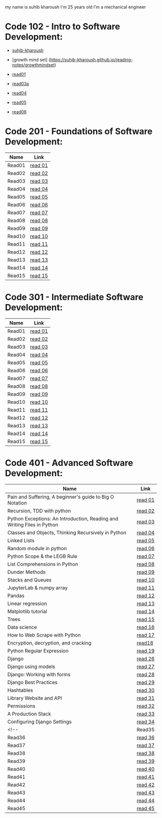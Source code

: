 my name is suhib kharoush
I'm 25 years old
I'm a mechanical engineer

# Code 102 - Intro to Software Development:
- [suhib-kharoush](https://github.com/suhib-kharoush/reading-notes.git/readme)

- [growth mind set] (https://suhib-kharoush.github.io/reading-notes/growthmindset)    
- [read01](https://suhib-kharoush.github.io/reading-notes/)
- [read03a](102\read03a.md)
- [read04](https://github.com/suhib-kharoush/reading-notes/blob/main/read04.md)
- [read05](https://github.com/suhib-kharoush/reading-notes/blob/main/read05.md)
- [read06](https://github.com/suhib-kharoush/reading-notes/blob/main/read06.md)



# Code 201 - Foundations of Software Development:
| Name        | Link                       |
| ----------- | -----------                |
| Read01      | [read 01](201/read1.md)    |
| Read02      | [read 02](201/read2.md)    |
| Read03      | [read 03](201/read3.md)    |
| Read04      | [read 04](201/read4.md)    |
| Read05      | [read 05](201/read5.md)    |
| Read06      | [read 06](201/read6.md)    |
| Read07      | [read 07](201/read7.md)    |
| Read08      | [read 08](201/read8.md)    |
| Read09      | [read 09](201/read9.md)    |
| Read10      |  [read 10](201/read10.md)  |
| Read11      |  [read 11](201/read11.md)  |
| Read12      |  [read 12](201/read12.md)  |
| Read13      |  [read 13](201/read13.md)  |
| Read14      |  [read 14](201/read14.md)  |
| Read15      |  [read 15](201/read15.md)  |





# Code 301 - Intermediate Software Development:
| Name        | Link                       |
| ----------- | -----------                |
| Read01      | [read 01](301/read1.md)    |
| Read02      | [read 02](301/read2.md)    |
| Read03      | [read 03](301/read3.md)    |
| Read04      | [read 04](301/read4.md)    |
| Read05      | [read 05](301/read5.md)    |
| Read06      | [read 06](301/read6.md)    |
| Read07      | [read 07](301/read7.md)    |
| Read08      | [read 08](301/read8.md)    |
| Read09      | [read 09](301/read9.md)    |
| Read10      |  [read 10](301/read10.md)  |
| Read11      |  [read 11](301/read11.md)  |
| Read12      |  [read 12](301/read12.md)  |
| Read13      |  [read 13](301/read13.md)  |
| Read14      |  [read 14](301/read14.md)  |
| Read15      |  [read 15](301/read15.md)  |


# Code 401 - Advanced Software Development:
| Name        | Link                       |
| ----------- | -----------                |
| Pain and Suffering, A beginner's guide to Big O Notation      | [read 01](401/read01.md)    |
| Recursion, TDD with python      | [read 02](401/read02.md)    |
| Python Exceptions: An Introduction, Reading and Writing Files in Python      | [read 03](401/read03.md)    |
| Classes and Objects, Thinking Recursively in Python       | [read 04](401/read04.md)    |
|Linked Lists     | [read 05](401/read05.md)    |
| Random module in python     | [read 06](401/read06.md)    |
| Python Scope & the LEGB Rule      | [read 07](401/read07.md)  |  
| List Comprehensions in Python      | [read 08](401/read08.md)    |
| Dunder Methods      | [read 09](401/read09.md)    |
| Stacks and Queues      | [read 10](401/read10.md)   |
| JupyterLab & numpy array      | [read 11](401/read11.md)   |
| Pandas      | [read 12](401/read12.md)   |
| Linear regression      | [read 13](401/read13.md)   |
| Matplotlib tutorial      | [read 14](401/read14.md)   |
| Trees      | [read 15](401/read15.md)   |
| Data science      | [read 16](401/read16.md)   |
| How to Web Scrape with Python      | [read 17](401/read17.md)   |
| Encryption, decryption, and cracking      | [read18](401/read18.md)    |
| Python Regular Expression      | [read 19](401/read19.md)   |
| Django      | [read 26](401/read26.md)  |
| Django using models      | [read 27](401/read27.md)   |
| Django: Working with forms      | [read 28](401/read28.md)   |
| Django Best Practices      | [read 29](401/read29.md)   |
| Hashtables      | [read 30](401/read30.md)   |
| Library Website and API      | [read 31](401/read31.md)   |
| Permissions      | [read 32](401/read32.md)   |
| A Production Stack      | [read 33](401/read33.md)   |
| Configuring Django Settings      | [read 34](401/read34.md)   |
<!-- | Read35      | [read 35](401/read35.md)   |
| Read36      | [read 36](401/read36.md)   |
| Read37      | [read 37](401/read37.md)   |
| Read38      | [read 38](401/read38.md)   |
| Read39      | [read 39](401/read39.md)   |
| Read40      | [read 40](401/read40.md)   |
| Read41      | [read 41](401/read41.md)   |
| Read42      | [read 42](401/read42.md)   |
| Read43      | [read 43](401/read43.md)   |
| Read44      | [read 44](401/read44.md)   |
| Read45      | [read 45](401/read45.md)   | -->
